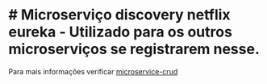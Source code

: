 # # Microserviço discovery netflix eureka - Utilizado para os outros microserviços se registrarem nesse.

Para mais informações verificar [microservice-crud](http://)
